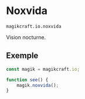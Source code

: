 
# Noxvida

`magikcraft.io.noxvida`

Vision nocturne.

## Exemple

```javascript
const magik = magikcraft.io;

function see() {
    magik.noxvida();
}
```